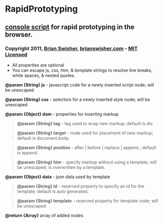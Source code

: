 # RapidPrototyping
## [console script][consolescripts] for rapid prototyping in the browser.
### Copyright 2011, [Brian Swisher][profile], [brianswisher.com][site] - [MIT Licensed][license]

* All properties are optional
* You can escape js, css, htm, & template strings to resolve line breaks, white spaces, & nested quotes.

**@param {String} js** - javascript code for a newly inserted script node; will be unescaped

**@param {String} css** - selectors for a newly inserted style node; will be unescaped

**@param {Object} dom** - properties for inserting markup

> **@param {String} tag** - tag used to wrap new markup; default is div.

> **@param {String} target** - node used for placement of new markup; default is document.body.

> **@param {String} position** - after | before | replace | append ; default is append.

> **@param {String} htm** - specify markup without using a template; will be unescaped; is overwritten by a template.

**@param {Object} data** - json data used by template

> **@param {String} id** - reserved property to specify an id for the template; default is auto generated.

> **@param {String} template** - reserved property for template code; will be unescaped

**@return {Array}** array of added nodes

[site]: http://brianswisher.com  "brianswisher.com"
[profile]: http://www.linkedin.com/in/swish  "LinkedIn Profile"
[license]: http://www.opensource.org/licenses/mit-license.php  "MIT License"
[consolescripts]: http://brianswisher.com/consolescripts "ConsoleScripts"